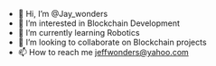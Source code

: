 - 👋 Hi, I’m @Jay_wonders
- 👀 I’m interested in Blockchain Development
- 🌱 I’m currently learning Robotics
- 💞️ I’m looking to collaborate on Blockchain projects
- 📫 How to reach me jeffwonders@yahoo.com
<!---
HumanReptile/HumanReptile is a ✨ special ✨ repository because its `README.md` (this file) appears on your GitHub profile.
You can click the Preview link to take a look at your changes.
--->
